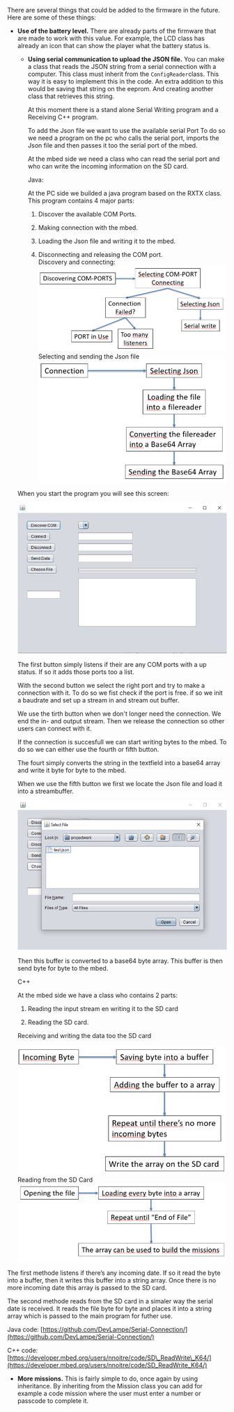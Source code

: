 There are several things that could be added to the firmware in the future. Here are some of these things:

* **Use of the battery level.** There are already parts of the firmware that are made to work with this value. For example, the LCD class has already an icon that can show the player what the battery status is.

  * **Using serial communication to upload the JSON file.** You can make a class that reads the JSON string from a serial connection with a computer. This class must inherit from the `ConfigReader`class. This way it is easy to implement this in the code. An extra addition to this would be saving that string on the eeprom. And creating another class that retrieves this string.  
  
    At this moment there is a stand alone Serial Writing program and a Receiving C++ program.

    To add the Json file we want to use the available serial Port To do so we need a program on the pc who calls the serial port, imports the Json file and then passes it too the serial port of the mbed.

    At the mbed side we need a class who can read the serial port and who can write the incoming information on the SD card.

    Java:

    At the PC side we builded a java program based on the RXTX class. This program contains 4 major parts:

    1. Discover the available COM Ports.

    2. Making connection with the mbed.

    3. Loading the Json file and writing it to the mbed.

    4. Disconnecting and releasing the COM port.  
       Discovery and connecting:  
       ![](/assets/communicatie3.PNG)Selecting and sending the Json file![](/assets/communicatie4.PNG)

  When you start the program you will see this screen:

  ![](/assets/communicatie.PNG)

  The first button simply listens if their are any COM ports with a up status. If so it adds those ports too a list.

  With the second button we select the right port and try to make a connection with it. To do so we fist check if the port is free. if so we init a baudrate and set up a stream in and stream out buffer.

  We use the tirth button when we don't longer need the connection. We end the in- and output stream. Then we release the connection so other users can connect with it.

  If the connection is succesfull we can start writing bytes to the mbed. To do so we can either use the fourth or fifth button.

  The fourt simply converts the string in the textfield into a base64 array and write it byte for byte to the mbed.

  When we use the fifth button we first we locate the Json file and load it into a streambuffer.

  ![](/assets/communicatie2.PNG)

  Then this buffer is converted to a base64 byte array. This buffer is then send byte for byte to the mbed.

  C++

  At the mbed side we have a class who contains 2 parts:

  1. Reading the input stream en writing it to the SD card

  2. Reading the SD card.

  Receiving and writing the data too the SD card

  ![](/assets/communicatie5.PNG)  
  Reading from the SD Card  
  ![](/assets/communicatie6.PNG)

The first methode listens if there’s any incoming date. If so it read the byte into a buffer, then it writes this buffer into a string array. Once there is no more incoming date this array is passed to the SD card.

The second methode reads from the SD card in a simaler way the serial date is received. It reads the file byte for byte and places it into a string array which is passed to the main program for futher use.

Java code: [https://github.com/DevLampe/Serial-Connection/](https://github.com/DevLampe/Serial-Connection/)

C++ code: [https://developer.mbed.org/users/nnoitre/code/SD\_ReadWrite\_K64/](https://developer.mbed.org/users/nnoitre/code/SD_ReadWrite_K64/)

* **More missions.** This is fairly simple to do, once again by using inheritance. By inheriting from the Mission class you can add for example a code mission where the user must enter a number or passcode to complete it.



